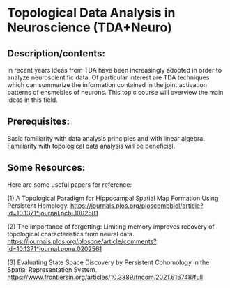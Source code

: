 # Topological Data Analysis in Neuroscience (TDA+Neuro)

## Description/contents: 
In recent years ideas from TDA have been increasingly adopted in order to analyze neuroscientific data. Of particular interest are TDA techniques which can summarize the information contained in the joint activation patterns of ensmebles of neurons. This topic course will overview the main ideas in this field.

## Prerequisites: 
Basic familiarity with data analysis principles and with linear algebra. Familiarity with topological data analysis will be beneficial.

## Some Resources: 
Here are some useful papers for reference:

(1) A Topological Paradigm for Hippocampal Spatial Map Formation Using Persistent Homology. https://journals.plos.org/ploscompbiol/article?id=10.1371*journal.pcbi.1002581

(2) The importance of forgetting: Limiting memory improves recovery of topological characteristics from neural data. https://journals.plos.org/plosone/article/comments?id=10.1371*journal.pone.0202561

(3) Evaluating State Space Discovery by Persistent Cohomology in the Spatial Representation System. https://www.frontiersin.org/articles/10.3389/fncom.2021.616748/full

